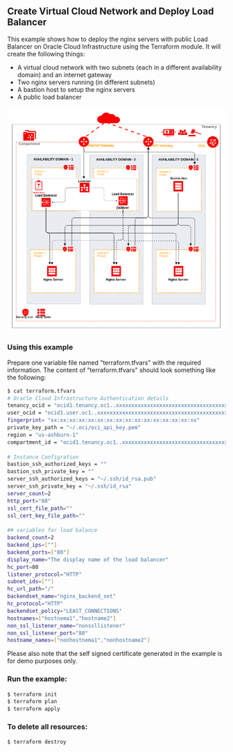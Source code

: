 ## Create Virtual Cloud Network and Deploy Load Balancer
This example shows how to deploy the nginx servers with public Load Balancer on Oracle Cloud Infrastructure using the Terraform module. It will create the following things:

* A virtual cloud network with two subnets (each in a different availability domain) and an internet gateway
* Two nginx servers running (in different subnets)
* A bastion host to setup the nginx servers
* A public load balancer

![nginx_quick_start_example](./images/nginx_quick_start_example.png)

### Using this example
Prepare one variable file named "terraform.tfvars" with the required information. The content of "terraform.tfvars" should look something like the following:

```bash
$ cat terraform.tfvars
# Oracle Cloud Infrastructure Authentication details
tenancy_ocid = "ocid1.tenancy.oc1..xxxxxxxxxxxxxxxxxxxxxxxxxxxxxxxxxxxxxxxxxxxxxxxxxxxxxxxxxxxx"
user_ocid = "ocid1.user.oc1..xxxxxxxxxxxxxxxxxxxxxxxxxxxxxxxxxxxxxxxxxxxxxxxxxxxxxxxxxxxx"
fingerprint= "xx:xx:xx:xx:xx:xx:xx:xx:xx:xx:xx:xx:xx:xx:xx:xx"
private_key_path = "~/.oci/oci_api_key.pem"
region = "us-ashburn-1"
compartment_id = "ocid1.tenancy.oc1..xxxxxxxxxxxxxxxxxxxxxxxxxxxxxxxxxxxxxxxxxxxxxxxxxxxxxxxxxxxx"

# Instance Configration
bastion_ssh_authorized_keys = ""
bastion_ssh_private_key = ""
server_ssh_authorized_keys = "~/.ssh/id_rsa.pub"
server_ssh_private_key = "~/.ssh/id_rsa"
server_count=2
http_port="80"
ssl_cert_file_path=""
ssl_cert_key_file_path=""

## variables for load balance
backend_count=2
backend_ips=[""]
backend_ports=["80"]
display_name="The display name of the load balancer"
hc_port=80
listener_protocol="HTTP"
subnet_ids=[""]
hc_url_path="/"
backendset_name="nginx_backend_set"
hc_protocol="HTTP"
backendset_policy="LEAST_CONNECTIONS"
hostnames=["hostnema1","hostname2"]
non_ssl_listener_name="nonssllistener"
non_ssl_listener_port="80"
hostname_names=["nonhostnema1","nonhostname2"]
```

Please also note that the self signed certificate generated in the example is for demo purposes only.

### Run the example:

```bash
$ terraform init
$ terraform plan
$ terraform apply
```

### To delete all resources:

```bash
$ terraform destroy
```
